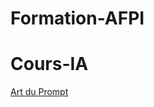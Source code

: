 # Formation-AFPI

# Cours-IA
[Art du Prompt](https://sjaubert.github.io/Formation-AFPI/plan-Transition_numerique.html?target=_blank)
